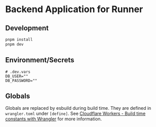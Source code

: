 # Backend Application for Runner

## Development

```bash
pnpm install
pnpm dev
```

## Environment/Secrets

```properties
# .dev.vars
DB_USER=""
DB_PASSWORD=""
```

## Globals

Globals are replaced by esbuild during build time. They are defined in `wrangler.toml` under `[define]`.
See [Cloudflare Workers - Build time constants with Wrangler](https://kian.org.uk/cloudflare-workers-build-time-constants-with-wrangler/) for more information.
